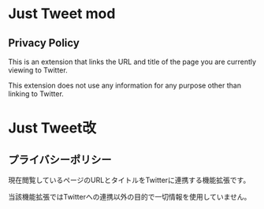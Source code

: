 # Just Tweet mod
## Privacy Policy
This is an extension that links the URL and title of the page you are currently viewing to Twitter.

This extension does not use any information for any purpose other than linking to Twitter.

# Just Tweet改
## プライバシーポリシー
現在閲覧しているページのURLとタイトルをTwitterに連携する機能拡張です。

当該機能拡張ではTwitterへの連携以外の目的で一切情報を使用していません。